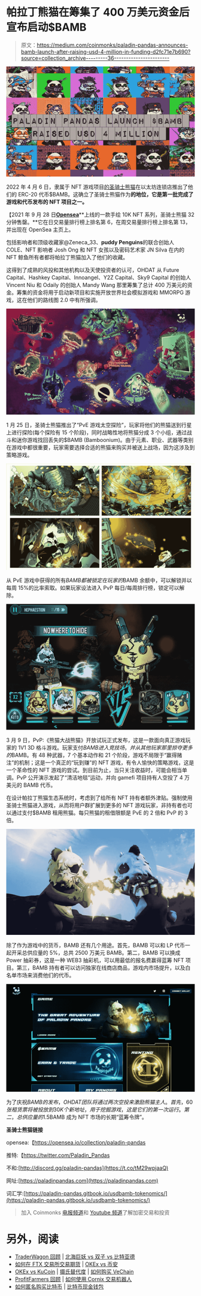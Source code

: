# 帕拉丁熊猫在筹集了 400 万美元资金后宣布启动$BAMB

> 原文：<https://medium.com/coinmonks/paladin-pandas-announces-bamb-launch-after-raising-usd-4-million-in-funding-d2fc71e7b690?source=collection_archive---------36----------------------->

![](img/40ec8a8b3b0239f385cd18e655fb9fc1.png)

2022 年 4 月 6 日，隶属于 NFT 游戏项目[的圣骑士熊猫](https://www.paladinpandas.com/home)在以太坊连锁店推出了他们的 ERC-20 代币$BAMB。这确立了圣骑士熊猫作为**的地位，它是第一批完成了游戏和代币发布的 NFT 项目之一。**

【2021 年 9 月 28 日[**Opensea**](https://opensea.io/collection/paladin-pandas)**上线的一款手绘 10K NFT 系列，圣骑士熊猫 32 分钟售罄。**它在日交易量排行榜上排名第 6，在周交易量排行榜上排名第 13，并出现在 OpenSea 主页上。

包括影响者和顶级收藏家@Zeneca_33、**puddy Penguins**的联合创始人 COLE、NFT 影响者 Josh Ong 和 NFT 女孩以及密码艺术家 JN Silva 在内的 NFT 鲸鱼所有者都将帕拉丁熊猫加入了他们的收藏。

这得到了成熟的风投和其他机构以及天使投资者的认可，OHDAT 从 Future Capital、Hashkey Capital、Innoangel、Y2Z Capital、Sky9 Capital 的创始人 Vincent Niu 和 Odaily 的创始人 Mandy Wang 那里筹集了总计 400 万美元的资金。筹集的资金将用于启动新项目和实施开放世界社会模拟游戏和 MMORPG 游戏，这在他们的路线图 2.0 中有所强调。

![](img/4bb2cb38a45a4975b9feca51dd474a54.png)

1 月 25 日，圣骑士熊猫推出了“PvE 游戏太空探险”，玩家将他们的熊猫送到行星上进行探险(每个探险有 15 个阶段)，同时战略性地将熊猫分成 3 个小组，通过战斗和迷你游戏找回丢失的$BAMB (Bamboonium)。由于元素、职业、武器等类别在游戏中都很重要，玩家需要选择合适的熊猫来购买并被送上战场，因为这涉及到策略游戏。

![](img/57a1c6f580476914eb73e0c697ed6e02.png)

从 PvE 游戏中获得的所有$BAMB 都被锁定在玩家的$BAMB 余额中，可以解锁并以每周 15%的比率索取。如果玩家设法进入 PvP 每日/每周排行榜，锁定可以解除。

![](img/91db52ecdd5e69f2019c61558d656819.png)

3 月 9 日，PvP:《熊猫大战熊猫》开放试玩正式发布，这是一款面向真正游戏玩家的 1V1 3D 格斗游戏。玩家支付$BAMB 进入竞技场，并从其他玩家那里掠夺更多的$BAMB。有 48 种武器，7 个基本动作和 21 个阶段，游戏不局限于“赢得赌注”的机制；这是一个真正的“玩到赚”的 NFT 游戏，有令人愉快的策略游戏，这是一个革命性的 NFT 游戏的尝试。到目前为止，当只关注收益时，可能会相当单调。PvP 公开演示发起了“清洁地毯”运动，并向 gamefi 项目持有人空投了 4 万美元的 BAMB 代币。

在设计帕拉丁熊猫生态系统时，考虑到了给所有 NFT 持有者额外津贴。强制使用圣骑士熊猫进入游戏，从而将用户群扩展到更多的 NFT 游戏玩家，非持有者也可以通过支付$BAMB 租用熊猫。每只熊猫的租借限额是 PvE 的 2 倍和 PvP 的 3 倍。

![](img/92f51e5f96ea9140f9f15d7672cbf9b7.png)

除了作为游戏中的货币，BAMB 还有几个用途。首先，BAMB 可以和 LP 代币一起开采总供应量的 5%，总共 2500 万美元 BAMB。第二，BAMB 可以换成 Power 抽彩券，这是一种 WEB3 抽彩机，可以用最低的报名费赢得蓝筹 NFT 项目。第三，BAMB 持有者可以访问独家在线商店商品，游戏内市场提升，以及白名单市场来消费他们的代币。

![](img/e8b7ac9dfaf153de6a7bc1e9075d557c.png)

为了庆祝$BAMB 的发布，OHDAT 团队将通过两次空投来激励熊猫主人。首先，60 张租赁票将被投放到 30K 个新地址，用于挖掘游戏，这是它们的第一次运行。第二，总供应量的 1.5%，总计 750 万美元 BAMB 将空投给所有熊猫持有者。优先考虑有趣的游戏功能，帕拉丁熊猫的目标是$BAMB 成为 NFT 市场的长期“蓝筹令牌”。

**圣骑士熊猫链接**

opensea:【https://opensea.io/collection/paladin-pandas 

推特:【https://twitter.com/Paladin_Pandas 

不和:[http://discord.gg/paladin-pandas](https://t.co/tM29wpjaaQ)

网址:[https://paladinpandas.com](https://paladinpandas.com)

词汇学:[https://paladin-pandas.gitbook.io/usdbamb-tokenomics/](https://paladin-pandas.gitbook.io/usdbamb-tokenomics/)

> 加入 Coinmonks [电报频道](https://t.me/coincodecap)和 [Youtube 频道](https://www.youtube.com/c/coinmonks/videos)了解加密交易和投资

# 另外，阅读

*   [TraderWagon 回顾](https://coincodecap.com/traderwagon-review) | [北海巨妖 vs 双子 vs 比特亚德](https://coincodecap.com/kraken-vs-gemini-vs-bityard)
*   [如何在 FTX 交易所交易期货](https://coincodecap.com/ftx-futures-trading) | [OKEx vs 币安](https://coincodecap.com/okex-vs-binance)
*   [OKEx vs KuCoin](https://coincodecap.com/okex-kucoin) | [摄氏替代度](https://coincodecap.com/celsius-alternatives) | [如何购买 VeChain](https://coincodecap.com/buy-vechain)
*   [ProfitFarmers 回顾](https://coincodecap.com/profitfarmers-review) | [如何使用 Cornix 交易机器人](https://coincodecap.com/cornix-trading-bot)
*   [如何匿名购买比特币](https://coincodecap.com/buy-bitcoin-anonymously) | [比特币现金钱包](https://coincodecap.com/bitcoin-cash-wallets)